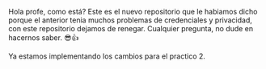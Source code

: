 Hola profe, como está? Este es el nuevo repositorio que le habiamos dicho porque el anterior tenia muchos problemas de credenciales y privacidad, 
con este repositorio dejamos de renegar. Cualquier pregunta, no dude en hacernos saber. 😎👍

Ya estamos implementando los cambios para el practico 2.
